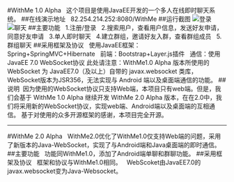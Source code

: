 #WithMe 1.0 Alpha
&nbsp;&nbsp;这个项目是使用JavaEE开发的一个多人在线即时聊天系统。
##在线演示地址
&nbsp;&nbsp;82.254.214.252:8080/WithMe
##运行截图
![登录](http://i1.piimg.com/588926/d76a12bfd117d3dd.png)
![聊天](http://i1.piimg.com/588926/8e208ea23608202e.png)
##主要功能
&nbsp;&nbsp;1.注册/登录
&nbsp;&nbsp;2.搜索用户，查看用户信息，发送好友申请，同意好友申请
&nbsp;&nbsp;3.单人即时聊天
&nbsp;&nbsp;4.建立群组，邀请好友入群，查看群组成员
&nbsp;&nbsp;5.群组聊天
##采用框架及协议
&nbsp;&nbsp;使用JavaEE框架：Spring+SpringMVC+Hibernate
&nbsp;&nbsp;前端：Bootstrap+Layer.js插件
&nbsp;&nbsp;通信：使用JavaEE 7.0 WebSocket协议
此处请注意：WithMe1.0 Alpha 版本所使用的 WebSocket 为 JavaEE7.0（及以上）自带的 javax.websocket 类库，WebSocket版本为JSR356，无法实现与 Android 端以及桌面端通信的功能。
##说明
&nbsp;因为使用的WebSocket协议只支持Web端，本项目只有web端。但是，我们会基于 WithMe 1.0 Alpha 继续开发 WithMe 2.0 Alpha 版本，在在2.0中，我们将采用新的WebSocket协议，实现web端、Android端以及桌面端的互相通信。
基于对使用的众多开源框架的感谢，本项目完全开源。
***
#WithMe 2.0 Alpha
&nbsp;&nbsp;WithMe2.0优化了WithMe1.0仅支持Web端的问题，采用了新版本的Java-WebSocket，实现了与Android端和Java桌面端的即时通信。
##主要功能
&nbsp;&nbsp;功能同WithMe1.0，添加了Android端单聊和群聊功能。
##采用框架及协议
&nbsp;&nbsp;框架和协议与WithMe1.0相同。
&nbsp;&nbsp;WebScoket由JavaEE7.0的javax.websocket变为Java-Websocket。

